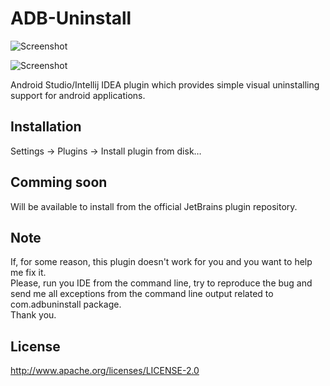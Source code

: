 ADB-Uninstall
=============

![Screenshot](https://f.cloud.github.com/assets/930370/1166455/5710b170-207b-11e3-8f0c-7f1e32ca70fb.png)

![Screenshot](https://f.cloud.github.com/assets/930370/1166454/570ee462-207b-11e3-9739-cf2a5ff6f14e.png)

Android Studio/Intellij IDEA plugin which provides simple visual uninstalling support for android applications.

## Installation
   Settings → Plugins → Install plugin from disk…

## Comming soon
   Will be available to install from the official JetBrains plugin repository.
   
## Note
If, for some reason, this plugin doesn't work for you and you want to help me fix it.<br>
Please, run you IDE from the command line, try to reproduce the bug and send me all exceptions from the command line output related to com.adbuninstall package.<br> 
Thank you.

## License
   <http://www.apache.org/licenses/LICENSE-2.0>

    
